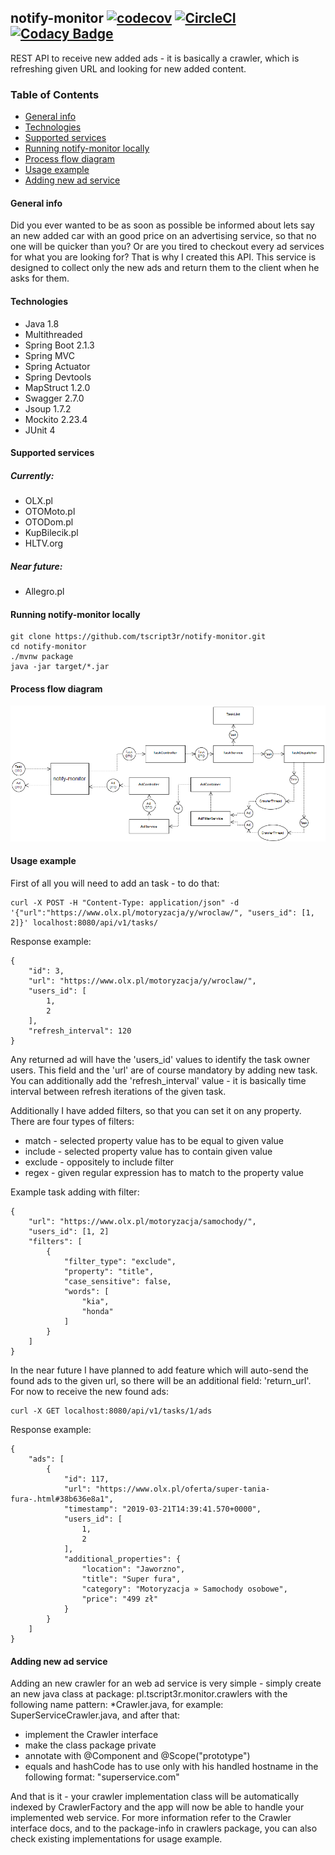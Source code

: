 ## notify-monitor [![codecov](https://codecov.io/gh/tscript3r/notify-monitor/branch/master/graph/badge.svg)](https://codecov.io/gh/tscript3r/notify-monitor) [![CircleCI](https://circleci.com/gh/tscript3r/notify-monitor.svg?style=svg)](https://circleci.com/gh/tscript3r/notify-monitor) [![Codacy Badge](https://api.codacy.com/project/badge/Grade/ded55019a4c4454ea1198d3ae9d06ff7)](https://www.codacy.com/app/tscript3r/notify-monitor?utm_source=github.com&amp;utm_medium=referral&amp;utm_content=tscript3r/notify-monitor&amp;utm_campaign=Badge_Grade)

REST API to receive new added ads - it is basically a crawler, 
which is refreshing given URL and looking for new added content.

### Table of Contents
*    [General info](#general-info)
*    [Technologies](#technologies)
*    [Supported services](#supported-services)
*    [Running notify-monitor locally](#running-notify-monitor-locally)
*    [Process flow diagram](#process-flow-diagram)
*    [Usage example](#usage-example)
*    [Adding new ad service](#adding-new-ad-service)

#### General info
Did you ever wanted to be as soon as possible be informed about 
lets say an new added car with an good price on an advertising service, 
so that no one will be quicker than you? Or are you tired to checkout
every ad services for what you are looking for? That is why I created 
this API. This service is designed to collect only the new ads and
return them to the client when he asks for them.

#### Technologies
*    Java 1.8
*    Multithreaded
*    Spring Boot 2.1.3
*    Spring MVC
*    Spring Actuator
*    Spring Devtools
*    MapStruct 1.2.0
*    Swagger 2.7.0
*    Jsoup 1.7.2
*    Mockito 2.23.4
*    JUnit 4

#### Supported services
##### Currently:
*    OLX.pl
*    OTOMoto.pl
*    OTODom.pl
*    KupBilecik.pl
*    HLTV.org
##### Near future:
*    Allegro.pl

#### Running notify-monitor locally
```
git clone https://github.com/tscript3r/notify-monitor.git
cd notify-monitor
./mvnw package
java -jar target/*.jar
```

#### Process flow diagram
![diagram](./img/processFlow.png)

#### Usage example
First of all you will need to add an task - to do that:

```
curl -X POST -H "Content-Type: application/json" -d '{"url":"https://www.olx.pl/motoryzacja/y/wroclaw/", "users_id": [1, 2]}' localhost:8080/api/v1/tasks/
```

Response example:

```
{
    "id": 3,
    "url": "https://www.olx.pl/motoryzacja/y/wroclaw/",
    "users_id": [
        1,
        2
    ],
    "refresh_interval": 120
}
```

Any returned ad will have the 'users_id' values to identify the task owner users.
This field and the 'url' are of course mandatory by adding new task. You can 
additionally add the 'refresh_interval' value - it is basically time interval 
between refresh iterations of the given task.


Additionally I have added filters, so that you can set it on any property. 
There are four types of filters:
*    match - selected property value has to be equal to given value
*    include - selected property value has to contain given value
*    exclude - oppositely to include filter
*    regex - given regular expression has to match to the property value

Example task adding with filter:
```
{
    "url": "https://www.olx.pl/motoryzacja/samochody/", 
    "users_id": [1, 2]
    "filters": [
        {
        	"filter_type": "exclude",
        	"property": "title",
        	"case_sensitive": false,
        	"words": [
        		"kia",
        		"honda"
        	]
        }
    ]
}
```

In the near future I have planned to add feature which will auto-send the found ads to 
the given url, so there will be an additional field: 'return_url'.
For now to receive the new found ads:

```
curl -X GET localhost:8080/api/v1/tasks/1/ads
```

Response example:

```
{
    "ads": [
        {
            "id": 117,
            "url": "https://www.olx.pl/oferta/super-tania-fura-.html#38b636e8a1",
            "timestamp": "2019-03-21T14:39:41.570+0000",
            "users_id": [
                1,
                2
            ],
            "additional_properties": {
                "location": "Jaworzno",
                "title": "Super fura",
                "category": "Motoryzacja » Samochody osobowe",
                "price": "499 zł"
            }
        }
    ]
}
```

#### Adding new ad service
Adding an new crawler for an web ad service is very simple - simply create an new 
java class at package: pl.tscript3r.monitor.crawlers with the following name pattern:
*Crawler.java, for example: SuperServiceCrawler.java, and after that:
*    implement the Crawler interface
*    make the class package private
*    annotate with @Component and @Scope("prototype")
*    equals and hashCode has to use only with his handled hostname in the following format: 
"superservice.com"

And that is it - your crawler implementation class will be automatically indexed by 
CrawlerFactory and the app will now be able to handle your implemented web service. 
For more information refer to the Crawler interface docs, and to the package-info in 
crawlers package, you can also check existing implementations for usage example.
